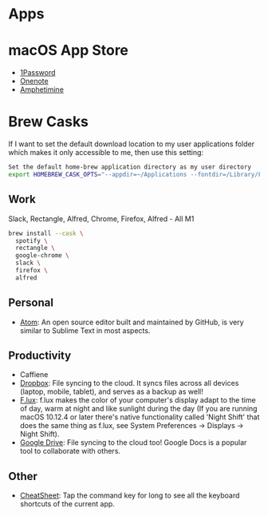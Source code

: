 # Apps

# macOS App Store

- [1Password](https://agilebits.com/onepassword)
- [Onenote](https://apps.apple.com/us/app/microsoft-onenote/id784801555?mt=12)
- [Amphetimine](https://apps.apple.com/us/app/amphetamine/id937984704?mt=12) 

# Brew Casks

If I want to set the default download location to my user applications folder which makes it only accessible to me, then use this setting:

```sh
Set the default home-brew application directory as my user directory
export HOMEBREW_CASK_OPTS="--appdir=~/Applications --fontdir=/Library/Fonts"
```

## Work
Slack, Rectangle, Alfred, Chrome, Firefox, Alfred - All M1

```sh
brew install --cask \
  spotify \
  rectangle \
  google-chrome \
  slack \
  firefox \
  alfred
```

## Personal 

- [Atom](https://atom.io/): An open source editor built and maintained by GitHub, is very similar to Sublime Text in most aspects.

## Productivity


- Caffiene 
- [Dropbox](https://www.dropbox.com/): File syncing to the cloud. It syncs files across all devices (laptop, mobile, tablet), and serves as a backup as well!
- [F.lux](https://justgetflux.com/): f.lux makes the color of your computer's display adapt to the time of day, warm at night and like sunlight during the day (If you are running macOS 10.12.4 or later there's native functionality called 'Night Shift' that does the same thing as f.lux, see System Preferences -> Displays -> Night Shift).
- [Google Drive](https://drive.google.com/): File syncing to the cloud too! Google Docs is a popular tool to collaborate with others.


## Other

- [CheatSheet](https://mediaatelier.com/CheatSheet/): Tap the command key for long to see all the keyboard shortcuts of the current app.
